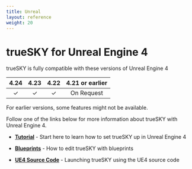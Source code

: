 ```yaml
---
title: Unreal
layout: reference
weight: 20
---
```







trueSKY for Unreal Engine 4
================


trueSKY is fully compatible with these versions of Unreal Engine 4


|       4.24    |  4.23 | 4.22  | 4.21 or earlier       |
|:---------:|:-----:|:-----:|:----------------: |
|       ✓             |       ✓     |       ✓     |       On Request              |

For earlier versions, some features might not be available.

Follow one of the links below for more information about trueSKY with Unreal Engine 4.

* [**Tutorial**](tutorials.html)                                        - Start here to learn how to set trueSKY up in Unreal Engine 4

* [**Blueprints**](blueprints.html)                             - How to edit trueSKY with blueprints

* [**UE4 Source Code**](source.html)                    -       Launching trueSKY using the UE4 source code
